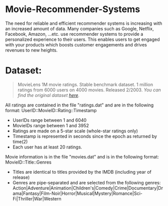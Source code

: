 # Movie-Recommender-Systems
The need for reliable and efficient recommender systems is increasing with an increased amount of data. Many companies such as Google, Netflix, Facebook, Amazon, ...etc. use recommender systems to provide a personalized experience to their users. This enables users to get engaged with your products which boosts customer engagements and drives revenues to new heights.

# Dataset:
> MovieLens 1M movie ratings. Stable benchmark dataset. 1 million ratings from 6000 users on 4000 movies. Released 2/2003. *You can find the original dataset [here](https://grouplens.org/datasets/movielens/1m/).*

All ratings are contained in the file "ratings.dat" and are in the
following format: UserID::MovieID::Rating::Timestamp

- UserIDs range between 1 and 6040 
- MovieIDs range between 1 and 3952
- Ratings are made on a 5-star scale (whole-star ratings only)
- Timestamp is represented in seconds since the epoch as returned by time(2)
- Each user has at least 20 ratings.

Movie information is in the file "movies.dat" and is in the following
format: MovieID::Title::Genres

- Titles are identical to titles provided by the IMDB (including
year of release)
- Genres are pipe-separated and are selected from the following genres:
Action|Adventure|Animation|Children's|Comedy|Crime|Documentary|Drama|Fantasy|Film-Noir|Horror|Musical|Mystery|Romance|Sci-Fi|Thriller|War|Western
